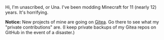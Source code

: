 Hi, I'm unascribed, or Una. I've been modding Minecraft for 11 (nearly 12) years. It's horrifying.

**Notice:** New projects of mine are going on [Gitea](https://git.sleeping.town/unascribed). Go there to see what my "private contributions" are. (I keep private backups of my Gitea repos on GitHub in the event of a disaster.)
